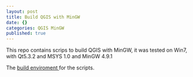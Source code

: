 ```yaml
---
layout: post
title: Build QGIS with MinGW
date: {}
categories: QGIS MinGW
published: true
---
```


This repo contains scrips to build QGIS with MinGW, it was tested on Win7, with Qt5.3.2 and MSYS 1.0 and MinGW 4.9.1

The [build enviroment ](https://github.com/t-hey/QGIS-MinGW/blob/master/README.md#build-environment) for the scripts.